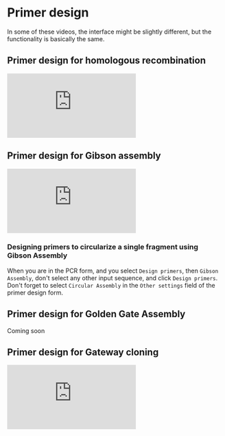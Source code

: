# Primer design

In some of these videos, the interface might be slightly different, but the functionality is basically the same.

## Primer design for homologous recombination

<div class="video-sizer">
    <div class="video-wrapper">
    <iframe src="https://www.youtube.com/embed/BpD_fnxpeuI" frameborder="0" allowfullscreen></iframe>
    </div>
</div>

## Primer design for Gibson assembly

<div class="video-sizer">
    <div class="video-wrapper">
    <iframe src="https://www.youtube.com/embed/GhBHjQ8IkTE" frameborder="0" allowfullscreen></iframe>
    </div>
</div>

### Designing primers to circularize a single fragment using Gibson Assembly

When you are in the PCR form, and you select `Design primers`, then `Gibson Assembly`, don't select any other input sequence, and click `Design primers`. Don't forget to select `Circular Assembly` in the `Other settings` field of the primer design form.

## Primer design for Golden Gate Assembly

Coming soon

## Primer design for Gateway cloning

<div class="video-sizer">
    <div class="video-wrapper">
    <iframe src="https://www.youtube.com/embed/-wjOY4i6mjg" frameborder="0" allowfullscreen></iframe>
    </div>
</div>



